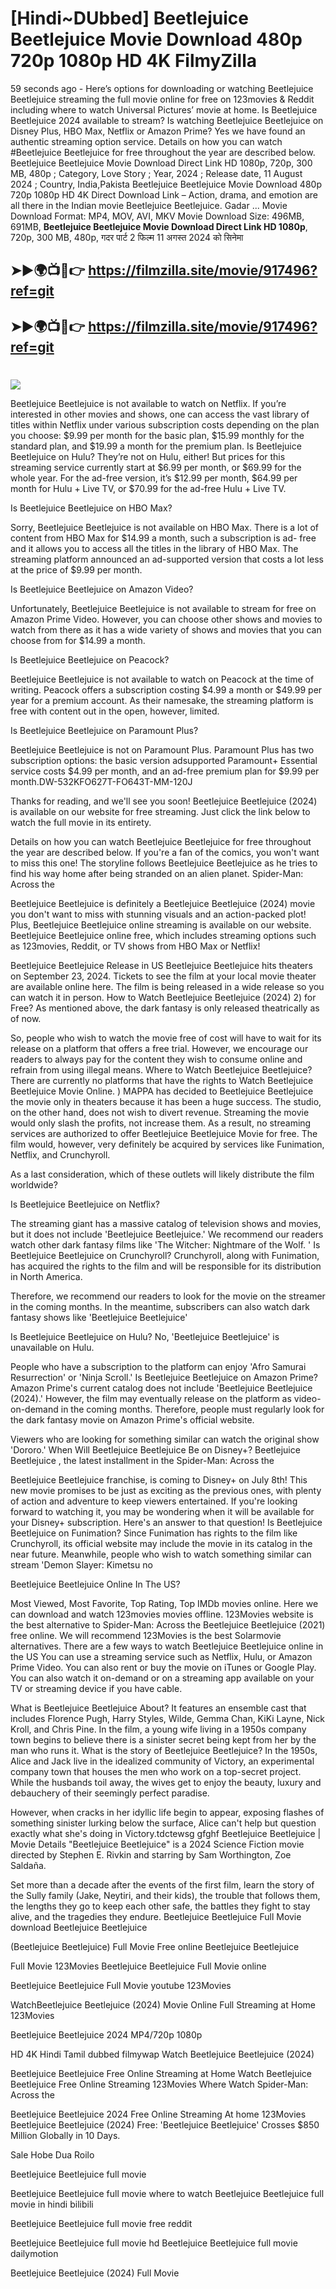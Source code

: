 # [Hindi~DUbbed] Beetlejuice Beetlejuice Movie Download 480p 720p 1080p HD 4K FilmyZilla


59 seconds ago - Here’s options for downloading or watching Beetlejuice Beetlejuice streaming the full movie online for free on 123movies & Reddit including where to watch Universal Pictures’ movie at home. Is Beetlejuice Beetlejuice 2024 available to stream? Is watching Beetlejuice Beetlejuice on Disney Plus, HBO Max, Netflix or Amazon Prime? Yes we have found an authentic streaming option service. Details on how you can watch #Beetlejuice Beetlejuice for free throughout the year are described below. Beetlejuice Beetlejuice Movie Download Direct Link HD 1080p, 720p, 300 MB, 480p ; Category, Love Story ; Year, 2024 ; Release date, 11 August 2024 ; Country, India,Pakista Beetlejuice Beetlejuice Movie Download 480p 720p 1080p HD 4K Direct Download Link – Action, drama, and emotion are all there in the Indian movie Beetlejuice Beetlejuice. Gadar ...
Movie Download Format: MP4, MOV, AVI, MKV
Movie Download Size: 496MB, 691MB, **Beetlejuice Beetlejuice Movie Download Direct Link HD 1080p**, 720p, 300 MB, 480p, गदर पार्ट 2 फिल्म 11 अगस्त 2024 को सिनेमा

## ➤►🌍📺📱👉   https://filmzilla.site/movie/917496?ref=git

## ➤►🌍📺📱👉   https://filmzilla.site/movie/917496?ref=git

#

<img src="https://image.tmdb.org/t/p/w780//cgKZtNSETjXJPkAQ4rasV7dnyQH.jpg" />

Beetlejuice Beetlejuice is not available to watch on Netflix. If you’re interested in other movies and shows, one can access the vast library of titles within Netflix under various subscription costs depending on the plan you choose: $9.99 per month for the basic plan, $15.99 monthly for the standard plan, and $19.99 a month for the premium plan. Is Beetlejuice Beetlejuice on Hulu? They’re not on Hulu, either! But prices for this streaming service currently start at $6.99 per month, or $69.99 for the whole year. For the ad-free version, it’s $12.99 per month, $64.99 per month for Hulu + Live TV, or $70.99 for the ad-free Hulu + Live TV.

Is Beetlejuice Beetlejuice on HBO Max?

Sorry, Beetlejuice Beetlejuice is not available on HBO Max. There is a lot of content from HBO Max for $14.99 a month, such a subscription is ad- free and it allows you to access all the titles in the library of HBO Max. The streaming platform announced an ad-supported version that costs a lot less at the price of $9.99 per month.

Is Beetlejuice Beetlejuice on Amazon Video?

Unfortunately, Beetlejuice Beetlejuice is not available to stream for free on Amazon Prime Video. However, you can choose other shows and movies to watch from there as it has a wide variety of shows and movies that you can choose from for $14.99 a month.

Is Beetlejuice Beetlejuice on Peacock?

Beetlejuice Beetlejuice is not available to watch on Peacock at the time of writing. Peacock offers a subscription costing $4.99 a month or $49.99 per year for a premium account. As their namesake, the streaming platform is free with content out in the open, however, limited.

Is Beetlejuice Beetlejuice on Paramount Plus?

Beetlejuice Beetlejuice is not on Paramount Plus. Paramount Plus has two subscription options: the basic version adsupported Paramount+ Essential service costs $4.99 per month, and an ad-free premium plan for $9.99 per month.DW-532KFO627T-FO643T-MM-120J

Thanks for reading, and we'll see you soon! Beetlejuice Beetlejuice (2024) is available on our website for free streaming. Just click the link below to watch the full movie in its entirety.

Details on how you can watch Beetlejuice Beetlejuice for free throughout the year are described below. If you're a fan of the comics, you won't want to miss this one! The storyline follows Beetlejuice Beetlejuice as he tries to find his way home after being stranded on an alien planet. Spider-Man: Across the

Beetlejuice Beetlejuice is definitely a Beetlejuice Beetlejuice (2024) movie you don't want to miss with stunning visuals and an action-packed plot! Plus, Beetlejuice Beetlejuice online streaming is available on our website. Beetlejuice Beetlejuice online free, which includes streaming options such as 123movies, Reddit, or TV shows from HBO Max or Netflix!

Beetlejuice Beetlejuice Release in US Beetlejuice Beetlejuice hits theaters on September 23, 2024. Tickets to see the film at your local movie theater are available online here. The film is being released in a wide release so you can watch it in person. How to Watch Beetlejuice Beetlejuice (2024) 2) for Free? As mentioned above, the dark fantasy is only released theatrically as of now.

So, people who wish to watch the movie free of cost will have to wait for its release on a platform that offers a free trial. However, we encourage our readers to always pay for the content they wish to consume online and refrain from using illegal means. Where to Watch Beetlejuice Beetlejuice? There are currently no platforms that have the rights to Watch Beetlejuice Beetlejuice Movie Online. ) MAPPA has decided to Beetlejuice Beetlejuice the movie only in theaters because it has been a huge success. The studio, on the other hand, does not wish to divert revenue. Streaming the movie would only slash the profits, not increase them. As a result, no streaming services are authorized to offer Beetlejuice Beetlejuice Movie for free. The film would, however, very definitely be acquired by services like Funimation, Netflix, and Crunchyroll.

As a last consideration, which of these outlets will likely distribute the film worldwide?

Is Beetlejuice Beetlejuice on Netflix?

The streaming giant has a massive catalog of television shows and movies, but it does not include 'Beetlejuice Beetlejuice.' We recommend our readers watch other dark fantasy films like 'The Witcher: Nightmare of the Wolf. ' Is Beetlejuice Beetlejuice on Crunchyroll? Crunchyroll, along with Funimation, has acquired the rights to the film and will be responsible for its distribution in North America.

Therefore, we recommend our readers to look for the movie on the streamer in the coming months. In the meantime, subscribers can also watch dark fantasy shows like 'Beetlejuice Beetlejuice'

Is Beetlejuice Beetlejuice on Hulu? No, 'Beetlejuice Beetlejuice' is unavailable on Hulu.

People who have a subscription to the platform can enjoy 'Afro Samurai Resurrection' or 'Ninja Scroll.' Is Beetlejuice Beetlejuice on Amazon Prime? Amazon Prime's current catalog does not include 'Beetlejuice Beetlejuice (2024).' However, the film may eventually release on the platform as video-on-demand in the coming months. Therefore, people must regularly look for the dark fantasy movie on Amazon Prime's official website.

Viewers who are looking for something similar can watch the original show 'Dororo.' When Will Beetlejuice Beetlejuice Be on Disney+? Beetlejuice Beetlejuice , the latest installment in the Spider-Man: Across the

Beetlejuice Beetlejuice franchise, is coming to Disney+ on July 8th! This new movie promises to be just as exciting as the previous ones, with plenty of action and adventure to keep viewers entertained. If you're looking forward to watching it, you may be wondering when it will be available for your Disney+ subscription. Here's an answer to that question! Is Beetlejuice Beetlejuice on Funimation? Since Funimation has rights to the film like Crunchyroll, its official website may include the movie in its catalog in the near future. Meanwhile, people who wish to watch something similar can stream 'Demon Slayer: Kimetsu no

Beetlejuice Beetlejuice Online In The US?

Most Viewed, Most Favorite, Top Rating, Top IMDb movies online. Here we can download and watch 123movies movies offline. 123Movies website is the best alternative to Spider-Man: Across the Beetlejuice Beetlejuice (2021) free online. We will recommend 123Movies is the best Solarmovie alternatives. There are a few ways to watch Beetlejuice Beetlejuice online in the US You can use a streaming service such as Netflix, Hulu, or Amazon Prime Video. You can also rent or buy the movie on iTunes or Google Play. You can also watch it on-demand or on a streaming app available on your TV or streaming device if you have cable.

What is Beetlejuice Beetlejuice About? It features an ensemble cast that includes Florence Pugh, Harry Styles, Wilde, Gemma Chan, KiKi Layne, Nick Kroll, and Chris Pine. In the film, a young wife living in a 1950s company town begins to believe there is a sinister secret being kept from her by the man who runs it. What is the story of Beetlejuice Beetlejuice? In the 1950s, Alice and Jack live in the idealized community of Victory, an experimental company town that houses the men who work on a top-secret project. While the husbands toil away, the wives get to enjoy the beauty, luxury and debauchery of their seemingly perfect paradise.

However, when cracks in her idyllic life begin to appear, exposing flashes of something sinister lurking below the surface, Alice can't help but question exactly what she's doing in Victory.tdctewsg gfghf Beetlejuice Beetlejuice | Movie Details "Beetlejuice Beetlejuice" is a 2024 Science Fiction movie directed by Stephen E. Rivkin and starring by Sam Worthington, Zoe Saldaña.

Set more than a decade after the events of the first film, learn the story of the Sully family (Jake, Neytiri, and their kids), the trouble that follows them, the lengths they go to keep each other safe, the battles they fight to stay alive, and the tragedies they endure. Beetlejuice Beetlejuice Full Movie download Beetlejuice Beetlejuice

(Beetlejuice Beetlejuice) Full Movie Free online Beetlejuice Beetlejuice

Full Movie 123Movies Beetlejuice Beetlejuice Full Movie online

Beetlejuice Beetlejuice Full Movie youtube 123Movies

WatchBeetlejuice Beetlejuice (2024) Movie Online Full Streaming at Home 123Movies

Beetlejuice Beetlejuice 2024 MP4/720p 1080p

HD 4K Hindi Tamil dubbed filmywap Watch Beetlejuice Beetlejuice (2024)

Beetlejuice Beetlejuice Free Online Streaming at Home Watch Beetlejuice Beetlejuice Free Online Streaming 123Movies Where Watch Spider-Man: Across the

Beetlejuice Beetlejuice 2024 Free Online Streaming At home 123Movies Beetlejuice Beetlejuice (2024) Free: 'Beetlejuice Beetlejuice' Crosses $850 Million Globally in 10 Days.

Sale Hobe Dua Roilo

Beetlejuice Beetlejuice full movie

Beetlejuice Beetlejuice full movie where to watch Beetlejuice Beetlejuice full movie in hindi bilibili

Beetlejuice Beetlejuice full movie free reddit

Beetlejuice Beetlejuice full movie hd Beetlejuice Beetlejuice full movie dailymotion

Beetlejuice Beetlejuice (2024) Full Movie
